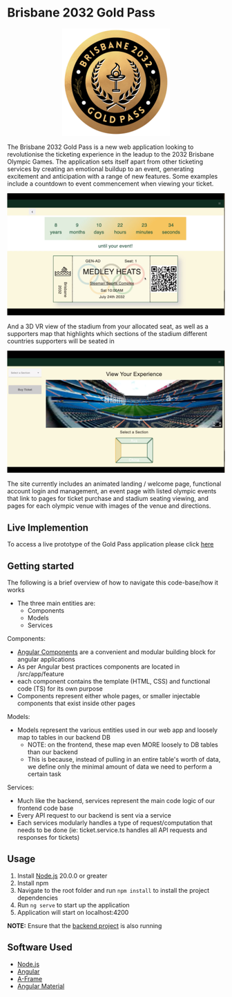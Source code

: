 # Brisbane 2032 Gold Pass
<p align="center">
  <img src="https://github.com/Wo-m/tickexperience-frontend/blob/main/src/assets/images/logo.png?raw=true)" alt="logo" width="250"/>
</p>

The Brisbane 2032 Gold Pass is a new web application looking to revolutionise the ticketing experience in the leadup to the 2032 Brisbane Olympic Games. The application sets itself apart from other ticketing services by creating an emotional buildup to an event, generating excitement and anticipation with a range of new features. Some examples include a countdown to event commencement when viewing your ticket.

<p align="center">
  <img src="https://github.com/Wo-m/tickexperience-frontend/blob/main/src/assets/images/countdown.png?raw=true)" alt="logo" width="800"/>
</p>

And a 3D VR view of the stadium from your allocated seat, as well as a supporters map that highlights which sections of the stadium different countries supporters will be seated in

<p align="center">
  <img src="https://github.com/Wo-m/tickexperience-frontend/blob/main/src/assets/images/seatview.png?raw=true)" alt="logo" width="800"/>
</p>

The site currently includes an animated landing / welcome page, functional account login and management, an event page with listed olympic events that link to pages for ticket purchase and stadium seating viewing, and pages for each olympic venue with images of the venue and directions. 

## Live Implemention
To access a live prototype of the Gold Pass application please click [here](http://170.64.185.134:5000/welcome)

## Getting started
The following is a brief overview of how to navigate this code-base/how it works
- The three main entities are:
    - Components
    - Models
    - Services 

Components:
- [Angular Components](https://angular.io/guide/component-overview) are a convenient and modular building block for angular applications
- As per Angular best practices components are located in /src/app/feature
- each component contains the template (HTML, CSS) and functional code (TS) for its own purpose
- Components represent either whole pages, or smaller injectable components that exist inside other pages

Models:
- Models represent the various entities used in our web app and loosely map to tables in our backend DB
    - NOTE: on the frontend, these map even MORE loosely to DB tables than our backend
    - This is because, instead of pulling in an entire table's worth of data, we define only the minimal amount of data we need to perform a certain task

Services:
- Much like the backend, services represent the main code logic of our frontend code base
- Every API request to our backend is sent via a service
- Each services modularly handles a type of request/computation that needs to be done (ie: ticket.service.ts handles all API requests and responses for tickets)

## Usage

1. Install [Node.js](https://nodejs.org/en/download) 20.0.0 or greater
2. Install npm
3. Navigate to the root folder and run `npm install` to install the project dependencies
4. Run `ng serve` to start up the application
5. Application will start on localhost:4200

**NOTE:** Ensure that the [backend project](https://github.com/Wo-m/tickexperience-backend) is also running

## Software Used
- [Node.js](https://nodejs.org/en/download)
- [Angular](https://angular.io/guide/setup-local)
- [A-Frame](https://aframe.io/)
- [Angular Material](https://material.angular.io/)

